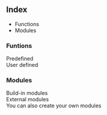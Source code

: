 ## Index ##

- Functions
- Modules

### Funtions ###

Predefined <br/>
User defined <br/>

### Modules ###

Build-in modules <br/>
External modules <br/>
You can also create your own modules <br/>
